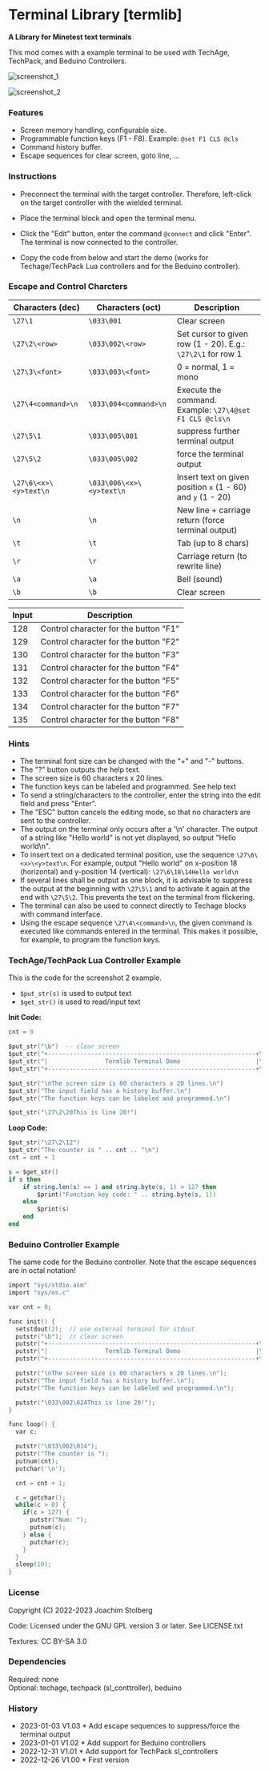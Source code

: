 # Terminal Library [termlib]

**A Library for Minetest text terminals**

This mod comes with a example terminal to be used with TechAge, TechPack, and
Beduino Controllers.

![screenshot_1](./screenshot_1.png)

![screenshot_2](./screenshot_2.png)


### Features

- Screen memory handling, configurable size.
- Programmable function keys (F1 - F8). Example: `@set F1 CLS @cls`
- Command history buffer.
- Escape sequences for clear screen, goto line, ...

### Instructions

- Preconnect the terminal with the target controller. Therefore, left-click on the target controller
  with the wielded terminal.

- Place the terminal block and open the terminal menu.

- Click the "Edit" button, enter the command `@connect` and click "Enter". The terminal is now
  connected to the controller.

- Copy the code from below and start the demo (works for Techage/TechPack Lua controllers and for
  the Beduino controller).

### Escape and Control Charcters

| Characters (dec)      | Characters (oct)         | Description                                                  |
| --------------------- | ------------------------ | ------------------------------------------------------------ |
| `\27\1`               | `\033\001`               | Clear screen                                                 |
| `\27\2\<row>`         | `\033\002\<row>`         | Set cursor to given row (1 - 20). E.g.: `\27\2\1` for row 1  |
| `\27\3\<font>`        | `\033\003\<font>`        | 0 = normal, 1 = mono                                         |
| `\27\4<command>\n`    | `\033\004<command>\n`    | Execute the command.<br />Example: `\27\4@set F1 CLS @cls\n` |
| `\27\5\1`             | `\033\005\001`           | suppress further terminal output                             |
| `\27\5\2`             | `\033\005\002`           | force the terminal output                                    |
| `\27\6\<x>\<y>text\n` | `\033\006\<x>\<y>text\n` | Insert text on given position `x` (1 - 60) and `y` (1 - 20)  |
| `\n`                  | `\n`                     | New line + carriage return (force terminal output)           |
| `\t`                  | `\t`                     | Tab (up to 8 chars)                                          |
| `\r`                  | `\r`                     | Carriage return (to rewrite line)                            |
| `\a`                  | `\a`                     | Bell (sound)                                                 |
| `\b`                  | `\b`                     | Clear screen                                                 |


| Input      | Description                              |
| ---------- | ---------------------------------------- |
| 128        | Control character for the button "F1"    |
| 129        | Control character for the button "F2"    |
| 130        | Control character for the button "F3"    |
| 131        | Control character for the button "F4"    |
| 132        | Control character for the button "F5"    |
| 133        | Control character for the button "F6"    |
| 134        | Control character for the button "F7"    |
| 135        | Control character for the button "F8"    |


### Hints

- The terminal font size can be changed with the "+" and "-" buttons.
- The "?" button outputs the help text.
- The screen size is 60 characters x 20 lines.
- The function keys can be labeled and programmed. See help text
- To send a string/characters to the controller, enter the string into the edit field and press "Enter".
- The "ESC" button cancels the editing mode, so that no characters are sent to the controller.
- The output on the terminal only occurs after a '\n' character. The output of a string like
  "Hello world" is not yet displayed, so output "Hello world\n".
- To insert text on a dedicated terminal position, use the sequence `\27\6\<x>\<y>text\n`.
  For example, output "Hello world" on x-position 18 (horizontal) and y-position 14 (vertical):
  `\27\6\18\14Hello world\n`
- If several lines shall be output as one block, it is advisable to suppress the output at
  the beginning with `\27\5\1` and to activate it again at the end with `\27\5\2`.
  This prevents the text on the terminal from flickering.
- The terminal can also be used to connect directly to Techage blocks with command interface.
- Using the escape sequence `\27\4\<command>\n`, the given command is executed like commands
  entered in the terminal. This makes it possible, for example, to program the function keys.

### TechAge/TechPack Lua Controller Example

This is the code for the screenshot 2 example.

- `$put_str(s)` is used to output text
- `$get_str()` is used to read/input text

**Init Code:**

```lua
cnt = 0

$put_str("\b")  -- clear screen
$put_str("+----------------------------------------------------------+\n")
$put_str("|                Termlib Terminal Demo                     |\n")
$put_str("+----------------------------------------------------------+\n")

$put_str("\nThe screen size is 60 characters x 20 lines.\n")
$put_str("The input field has a history buffer.\n")
$put_str("The function keys can be labeled and programmed.\n")

$put_str("\27\2\20This is line 20!")
```

**Loop Code:**

```lua
$put_str("\27\2\12")
$put_str("The counter is " .. cnt .. "\n")
cnt = cnt + 1

s = $get_str()
if s then
    if string.len(s) == 1 and string.byte(s, 1) > 127 then
        $print("Function key code: " .. string.byte(s, 1))
    else
        $print(s)
    end
end
```


### Beduino Controller Example

The same code for the Beduino controller.
Note that the escape sequences are in octal notation!

```c
import "sys/stdio.asm"
import "sys/os.c"

var cnt = 0;

func init() {
  setstdout(2);  // use external terminal for stdout
  putstr("\b");  // clear screen
  putstr("+----------------------------------------------------------+\n");
  putstr("|                Termlib Terminal Demo                     |\n");
  putstr("+----------------------------------------------------------+\n");

  putstr("\nThe screen size is 60 characters x 20 lines.\n");
  putstr("The input field has a history buffer.\n");
  putstr("The function keys can be labeled and programmed.\n");

  putstr("\033\002\024This is line 20!");
}

func loop() {
  var c;

  putstr("\033\002\014");
  putstr("The counter is ");
  putnum(cnt);
  putchar('\n');

  cnt = cnt + 1;

  c = getchar();
  while(c > 0) {
    if(c > 127) {
      putstr("Num: ");
      putnum(c);
    } else {
      putchar(c);
    }
  }
  sleep(10);
}
```

### License

Copyright (C) 2022-2023 Joachim Stolberg

Code: Licensed under the GNU GPL version 3 or later. See LICENSE.txt

Textures: CC BY-SA 3.0


### Dependencies

Required: none  
Optional: techage, techpack (sl_conttroller), beduino


### History

- 2023-01-03  V1.03  * Add escape sequences to suppress/force the terminal output
- 2023-01-01  V1.02  * Add support for Beduino controllers
- 2022-12-31  V1.01  * Add support for TechPack sl_controllers
- 2022-12-26  V1.00  * First version
